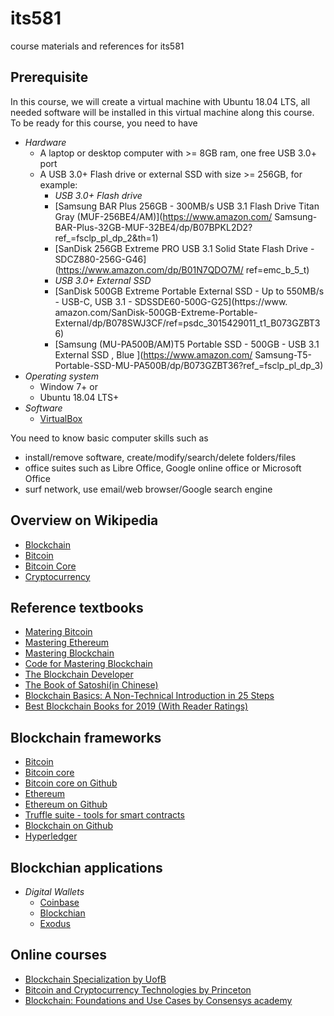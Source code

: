# its581
course materials and references for its581

## Prerequisite
In this course, we will create a virtual machine with Ubuntu 18.04 LTS, all needed software will be installed in this virtual machine along this course. To be ready for this course, you need to have
* _Hardware_
  * A laptop or desktop computer with >= 8GB ram, one free USB 3.0+ port
  * A USB 3.0+ Flash drive or external SSD with size >= 256GB, for example:
    * _USB 3.0+ Flash drive_
    * [Samsung BAR Plus 256GB - 300MB/s USB 3.1 Flash Drive Titan Gray (MUF-256BE4/AM)](https://www.amazon.com/  Samsung-BAR-Plus-32GB-MUF-32BE4/dp/B07BPKL2D2?ref_=fsclp_pl_dp_2&th=1)
    * [SanDisk 256GB Extreme PRO USB 3.1 Solid State Flash Drive - SDCZ880-256G-G46](https://www.amazon.com/dp/B01N7QDO7M/  ref=emc_b_5_t)
    * _USB 3.0+  External SSD_
    * [SanDisk 500GB Extreme Portable External SSD - Up to 550MB/s - USB-C, USB 3.1 - SDSSDE60-500G-G25](https://www.  amazon.com/SanDisk-500GB-Extreme-Portable-External/dp/B078SWJ3CF/ref=psdc_3015429011_t1_B073GZBT36)
    * [Samsung (MU-PA500B/AM)T5 Portable SSD - 500GB - USB 3.1 External SSD , Blue ](https://www.amazon.com/  Samsung-T5-Portable-SSD-MU-PA500B/dp/B073GZBT36?ref_=fsclp_pl_dp_3)
* _Operating system_
  * Window 7+ or
  * Ubuntu 18.04 LTS+
* _Software_
  * [VirtualBox](https://www.virtualbox.org/)

You need to know basic computer skills such as 
* install/remove software, create/modify/search/delete folders/files
* office suites such as Libre Office, Google online office or Microsoft Office
* surf network, use email/web browser/Google search engine

## Overview on Wikipedia
* [Blockchain](https://en.wikipedia.org/wiki/Blockchain)
* [Bitcoin](https://en.wikipedia.org/wiki/Bitcoin)
* [Bitcoin Core](https://en.wikipedia.org/wiki/Bitcoin\_Core)
* [Cryptocurrency](https://en.wikipedia.org/wiki/Cryptocurrency)

## Reference textbooks
* [Matering Bitcoin](https://github.com/bitcoinbook)
* [Mastering Ethereum](https://github.com/ethereumbook/ethereumbook)
* [Mastering Blockchain](https://www.oreilly.com/library/view/mastering-blockchain/9781787125445/)
* [Code for Mastering Blockchain](https://github.com/PacktPublishing/Mastering-Blockchain-Second-Edition)
* [The Blockchain Developer](https://www.apress.com/gp/book/9781484248461)
* [The Book of Satoshi(in Chinese)](https://news.huoxing24.com/20181108202924431809.html)
* [Blockchain Basics: A Non-Technical Introduction in 25 Steps](http://www.blockchain-basics.com/)
* [Best Blockchain Books for 2019 (With Reader Ratings)](https://www.bitcoinmarketjournal.com/best-blockchain-books/)

## Blockchain frameworks
* [Bitcoin](https://bitcoin.org/en/)
* [Bitcoin core](https://bitcoincore.org/)
* [Bitcoin core on Github](https://github.com/bitcoin/bitcoin)
* [Ethereum](https://ethereum.org/)
* [Ethereum on Github](https://github.com/ethereum)
* [Truffle suite - tools for smart contracts](https://www.trufflesuite.com/)
* [Blockchain on Github](https://github.com/blockchain)
* [Hyperledger](https://www.hyperledger.org/)

## Blockchian applications
* _Digital Wallets_
  * [Coinbase](https://www.coinbase.com/)
  * [Blockchian](https://www.blockchain.com/)
  * [Exodus](https://www.exodus.io/)

## Online courses
* [Blockchain Specialization by UofB](https://www.coursera.org/specializations/blockchain)
* [Bitcoin and Cryptocurrency Technologies by Princeton](https://www.coursera.org/learn/cryptocurrency)
* [Blockchain: Foundations and Use Cases by Consensys academy](https://www.coursera.org/learn/blockchain-foundations-and-use-cases)

